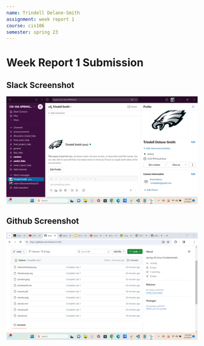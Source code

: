 ```yaml
---
name: Trindell Delane-Smith 
assignment: week report 1
course: cis106
semester: spring 23
---
```


# Week Report 1 Submission

## Slack Screenshot

![sleck](slack.png)

## Github Screenshot

![github](github.png)